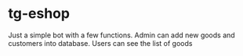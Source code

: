 # tg-eshop
Just a simple bot with a few functions.
Admin can add new goods and customers into database.
Users can see the list of goods
